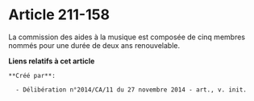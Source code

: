 # Article 211-158

La commission des aides à la musique est composée de cinq membres nommés pour une durée de deux ans renouvelable.

**Liens relatifs à cet article**

	**Créé par**:

	  - Délibération n°2014/CA/11 du 27 novembre 2014 - art., v. init.
